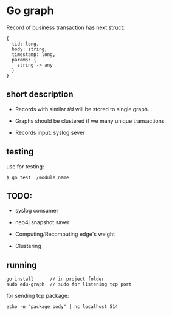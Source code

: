 # Go graph

Record of business transaction has next struct: 
```
{
  tid: long,
  body: string,
  timestamp: long,
  params: {
    string -> any
  }
}
```

## short description  

* Records with similar *tid* will be stored to single graph.

* Graphs should be clustered if we many unique transactions.

* Records input: syslog sever

## testing

use for testing:

```
$ go test ./module_name
```

## TODO:

* syslog consumer

* neo4j snapshot saver

* Computing/Recomputing edge's weight

* Clustering

## running

```
go install      // in project folder
sudo edu-graph  // sudo for listening tcp port
```

for sending tcp package: 
```
echo -n "package body" | nc localhost 514
```

